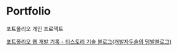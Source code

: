 # Portfolio
포트폴리오 개인 프로젝트

[포트폴리오 웹 개발 기록 - 티스토리 기술 블로그(개발자두슬의 댕발블로그)](https://duseul.tistory.com/category/Project/portfolio)
<br>

